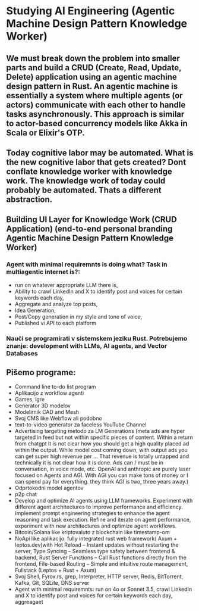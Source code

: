 # Studying AI Engineering (Agentic Machine Design Pattern Knowledge Worker)
## We must break down the problem into smaller parts and build a CRUD (Create, Read, Update, Delete) application using an **agentic machine** design pattern in Rust. An agentic machine is essentially a system where multiple agents (or actors) communicate with each other to handle tasks asynchronously. This approach is similar to actor-based concurrency models like Akka in Scala or Elixir's OTP.
## Today cognitive labor may be automated. What is the new cognitive labor that gets created? Dont conflate knowledge worker with knowledge work. The knowledge work of today could probably be automated. Thats a different abstraction.
## Building UI Layer for Knowledge Work (CRUD Application) (end-to-end personal branding Agentic Machine Design Pattern Knowledge Worker)
### Agent with minimal requiremnts is doing what? Task in multiagentic internet is?: 
- run on whatever appropriate LLM there is,
- Ability to crawl LinkedIn and X to identify post and voices for certain keywords each day,
- Aggregate and analyze top posts,
- Idea Generation,
- Post/Copy generation in my style and tone of voice,
- Published vi API to each platform

### Nauči se programirati v sistemskem jeziku Rust. Potrebujemo znanje: development with LLMs, AI agents, and Vector Databases

## Pišemo programe: 
- Command line to-do list program
- Aplikacijo z workflow agenti
- Games, igre
- Generator 3D modelov
- Modelirnik CAD and Mesh
- Svoj CMS like Webflow ali podobno
- text-to-video generator za faceless YouTube Channel
- Advertising targeting metodo za LM Generations (meta ads are hyper targeted in feed but not within specific pieces of content. Within a return from chatgpt it is not clear how you should get a high quality placed ad within the output. While model cost coming down, with output ads you can get super high revenue per ... That revenue is totally untapped and technically it is not clear how it is done. Ads can / must be in conversation, in voice mode, etc. OpenAI and anthropic are purely laser focused on Agents and AGI. With AGI you can make tons of money or I can spend pay for everything. they think AGI is two, three years away.)
- Odprtokodni model agentov
- p2p chat
- Develop and optimize AI agents using LLM frameworks. Experiment with different agent architectures to improve performance and efficiency. Implement prompt engineering strategies to enhance the agent reasoning and task execution. Refine and iterate on agent performance, experiment with new architectures and optimize agent workflows.
- Bitcoin/Solana like kriptovaluto z blockchain like timestamp-om
- NoApi like aplikacijo. fully integrated rust web framework( Axum + leptos.dev)with Hot Reload – Instant updates without restarting the server, Type Syncing – Seamless type safety between frontend & backend, Rust Server Functions – Call Rust functions directly from the frontend, File-based Routing – Simple and intuitive route management, Fullstack (Leptos + Rust + Axum)
- Svoj Shell, Fyrox.rs, grep, Interpreter, HTTP server, Redis, BitTorrent, Kafka, Git, SQLite, DNS server
- Agent with minimal requiremnts: run on 4o or Sonnet 3.5, crawl LinkedIn and X to identify post and voices for certain keywords each day, aggreagaet
